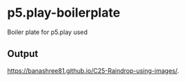 # p5.play-boilerplate 
Boiler plate for p5.play used

## Output 
https://banashree81.github.io/C25-Raindrop-using-images/.

